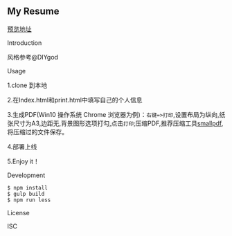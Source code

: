 ## My Resume

[预览地址](https://24magic.github.io/resume/src/index.html)

Introduction

风格参考@DIYgod

Usage

1.clone 到本地

2.在Index.html和print.html中填写自己的个人信息

3.生成PDF(Win10 操作系统 Chrome 浏览器为例)：`右键=>打印`,设置布局为纵向,纸张尺寸为A3,边距无,背景图形选项打勾,点击`打印`;压缩PDF,推荐压缩工具[smallpdf](https://smallpdf.com/cn/compress-pdf),将压缩过的文件保存。

4.部署上线

5.Enjoy it！

Development

```
$ npm install
$ gulp build
$ npm run less
```

License

ISC